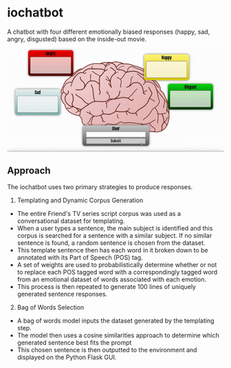# iochatbot
A chatbot with four different emotionally biased responses (happy, sad, angry, disgusted) based on the inside-out movie.
![](readme/iochatbot.gif)

## Approach
The iochatbot uses two primary strategies to produce responses.

1. Templating and Dynamic Corpus Generation
  - The entire Friend's TV series script corpus was used as a conversational dataset for templating.
  - When a user types a sentence, the main subject is identified and this corpus is searched for a sentence with a similar subject. If no similar sentence is found, a random sentence is chosen from the dataset.
  - This template sentence then has each word in it broken down to be annotated with its Part of Speech (POS) tag.
  - A set of weights are used to probabilistically determine whether or not to replace each POS tagged word with a correspondingly tagged word from an emotional dataset of words associated with each emotion.
  - This process is then repeated to generate 100 lines of uniquely generated sentence responses.

2. Bag of Words Selection
  - A bag of words model inputs the dataset generated by the templating step.
  - The model then uses a cosine similarities approach to determine which generated sentence best fits the prompt
  - This chosen sentence is then outputted to the environment and displayed on the Python Flask GUI.
